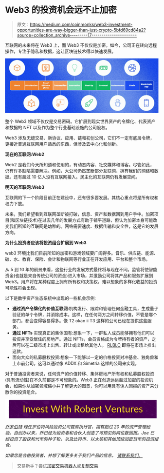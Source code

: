 # Web3 的投资机会远不止加密

> 原文：<https://medium.com/coinmonks/web3-investment-opportunities-are-way-bigger-than-just-crypto-5bfd69cd84a2?source=collection_archive---------17----------------------->

互联网的未来将在 Web3 上，而 Web3 不仅仅是加密。如今，公司正在转向远程操作，专注于隐私和数据，这让区块链技术得以快速发展。

![](img/ee91fb0c91c5f8a358d3805196433963.png)

整个 Web3 领域不仅仅是交易密码。它扩展到现实世界资产的令牌化、代表资产和数据的 NFT 以及作为整个行业基础设施的公司股权。

Web3 涉及无缝交易、新协议、应用、链和初创公司，它们不一定有底层令牌，更接近普通互联网用户熟悉的东西，但涉及去中心化和创新。

**现在的互联网:Web2**

Web2 是我们今天所知道和使用的，有动态内容、社交媒体和博客。尽管如此，仍有许多缺陷需要解决。例如，大公司仍然垄断部分互联网，拥有我们的网络和数据。还有超过 10 亿人没有互联网接入。民主化的互联网仍有发展空间。

**明天的互联网:Web3**

互联网的下一个阶段目前正在建设中，还有很多要发展。其核心重点将是所有权和权力下放。

未来，我们希望看到互联网垄断被打破，信息、资产和数据回到用户手中。加密项目(和区块链技术)在过去几年的发展方式有助于铺平道路，但认为加密本身可能改变我们所知的互联网是幼稚的。网络需要速度、数据传输和安全性，这是它的发展方向。

**为什么投资者应该将投资组合扩展到 Web3**

web3 环境比我们目前所知的加密和游戏领域要广阔得多。音乐、供应链、能源、碳、水、教育、保险、会计和物联网等行业正在开发应用、平台和整个市场。

从 5 到 10 年的前景来看，这些行业的发展方式最终将与现在不同。监管将使智能资金(也就是来自传统公司的资金)进入市场，并激励公司将其产品和服务扩展到 Web3。用户将在某种程度上拥有所有权和决策权，难以想象的多样化收益的投资可能性将会出现。

以下是数字资产生态系统中出现的一些机会示例:

*   **通过资产令牌化的价值互联网**:机构发行、跟踪和管理任何金融工具，生成量子验证的单个令牌，并消除成本。这样，在任何两方之间转移价值，不管是哪个部门，都会变得容易得多。像 T2 okan ii T3 这样的公司已经在提供这些服务。
*   **通过 NFTs** 实现真正的集体国有:想象一下，一群私人成员能够拥有他们可以投资并享受居住的房地产。通过 NFTs，会员资格成为令牌持有者的资产，之后可以在二级市场上出售、转让或出租给其他人。 [RLBLC](https://bgqde.clicks.mlsend.com/te/cl/eyJ2Ijoie1wiYVwiOjQ1NTI1LFwibFwiOjY4Njc4Mzc3NzY1MDc4MzM5LFwiclwiOjY4Njc4Mzk4NTYzNTgzMTc4fSIsInMiOiI3OGQxNzAwZDYzM2JkM2MwIn0) 即将在市场上推出这款。
*   面向大众的私募股权投资:想象一下能够以一定的价格投资对冲基金、独角兽和上市前公司。这可以通过像 ADDX 和 Simetria 这样的公司来实现。

对于普通投资者来说，任何资产的价值转移、集体房地产所有权和私募股权投资(具有流动性)在不久前都是不可想象的。Web3 正在创造远远超过加密的投资机会，如果你从加密领域缩小并了解更大的图景，你可以用具有诱人回报的资产来分散你的投资组合。

[![](img/5921ad624f7a620d798ff3a8061fd8a2.png)](https://robertventures.com/)

[*乔罗伯特*](https://joerobert.com/) *现任罗伯特风险投资公司首席执行官，拥有超过 20 年的资产管理经验。自创办以来，乔已经为投资者和合伙人创造了可预见的两位数回报。Joe 已经投资了股权和代币的种子轮，以及比特币、以太坊和其他顶级加密货币的投资组合。*

*如果您是合格投资者，并想了解更多关于我们产品的信息，* [*请联系我们。*](https://robertventures.com/)

> 交易新手？尝试[加密交易机器人](/coinmonks/crypto-trading-bot-c2ffce8acb2a)或[复制交易](/coinmonks/top-10-crypto-copy-trading-platforms-for-beginners-d0c37c7d698c)